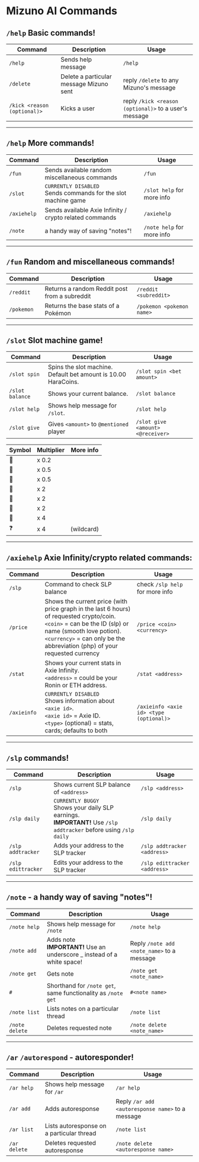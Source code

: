 Mizuno AI Commands
===============

`/help` Basic commands!
----------

| Command | Description | Usage |
| ------ | ----------- | -----------|
| `/help`  | Sends help message | `/help` |
| `/delete` | Delete a particular message Mizuno sent | reply `/delete` to any Mizuno's message | 
| `/kick <reason (optional)>` | Kicks a user | reply `/kick <reason (optional)>` to a user's message |

---

`/help` More commands!
----------

| Command  | Description | Usage      |
| ------   | ----------- | -----------|
| `/fun`     | Sends available random miscellaneous commands | `/fun` |  
| `/slot`     | `CURRENTLY DISABLED`<br>Sends commands for the slot machine game | `/slot help` for more info |  
| `/axiehelp`     | Sends available Axie Infinity / crypto related commands | `/axiehelp` |  
| `/note`     | a handy way of saving "notes"! | `/note help` for more info |  


---


`/fun` Random and miscellaneous commands!
----------

| Command  | Description | Usage      |
| ------   | ----------- | -----------|
| `/reddit` |  Returns a random Reddit post from a subreddit | `/reddit <subreddit>` |
| `/pokemon` | Returns the base stats of a Pokémon | `/pokemon <pokemon name>`|


--- 


`/slot` Slot machine game!
----------

| Command | Description | Usage |
| ------   | ----------- | -----------|
| `/slot spin` | Spins the slot machine. Default bet amount is 10.00 HaraCoins. | `/slot spin <bet amount>` |
| `/slot balance` | Shows your current balance. | `/slot balance` |
| `/slot help` | Shows help message for `/slot`. | `/slot help` |
| `/slot give` | Gives `<amount>` to `@mentioned` player | `/slot give <amount> <@receiver>`| 

| Symbol | Multiplier | More info |
|--------|------------|-----------|
🍄 | x 0.2
🍒 | x 0.5 
🍌 | x 0.5 
🍎 | x 2 
🍊 | x 2 
🍇 | x 2 
🌟 | x 4 
❓ | x 4  |(wildcard)


---


`/axiehelp` Axie Infinity/crypto related commands:
----------

| Command | Description | Usage |
| ------   | ----------- | -----------|
| `/slp` | Command to check SLP balance | check `/slp help` for more info |
| `/price` | Shows the current price (with price graph in the last 6 hours) of requested crypto/coin.<br>`<coin>` = can be the ID (slp) or name (smooth love potion). <br>`<currency>` = can only be the abbreviation (php) of your requested currency| `/price <coin> <currency>` |
| `/stat` | Shows your current stats in Axie Infinity. <br> `<address>` = could be your Ronin or ETH address. | `/stat <address>` | 
| `/axieinfo` | `CURRENTLY DISABLED`<br>Shows information about `<axie id>`. <br> `<axie id>` = Axie ID. <br> `<type>` (optional) = stats, cards; defaults to both | `/axieinfo <axie id> <type (optional)>`|


---


`/slp` commands!
----------

| Command | Description | Usage |
| ------   | ----------- | -----------|
| `/slp` | Shows current SLP balance of `<address>` | `/slp <address>`|
| `/slp daily` | `CURRENTLY BUGGY`<br>Shows your daily SLP earnings.<br>**IMPORTANT!** Use `/slp addtracker` before using `/slp daily` | `/slp daily`|
| `/slp addtracker` | Adds your address to the SLP tracker | `/slp addtracker <address>` |
| `/slp edittracker` | Edits your address to the SLP tracker | `/slp edittracker <address>` |


---


`/note` - a handy way of saving "notes"!
----------

| Command        | Description | Usage |
| ---------------| ----------- | -----------|
| `/note help`   | Shows help message for `/note` | `/note help` |
| `/note add`    | Adds note<br>**IMPORTANT!** Use an underscore _ instead of a white space!| Reply `/note add <note_name>` to a message|
| `/note get`    | Gets note | `/note get <note_name>` |
| `#`            | Shorthand for `/note get`, same functionality as `/note get` | `#<note name>`|
| `/note list`   | Lists notes on a particular thread | `/note list` |
| `/note delete` | Deletes requested note | `/note delete <note_name>` |


---


`/ar` `/autorespond` - autoresponder!
----------

| Command        | Description | Usage |
| ---------------| ----------- | -----------|
| `/ar help`   | Shows help message for `/ar` | `/ar help` |
| `/ar add`    | Adds autoresponse | Reply `/ar add <autoresponse name>` to a message|
| `/ar list`   | Lists autoresponse on a particular thread | `/note list` |
| `/ar delete` | Deletes requested autoresponse | `/note delete <autoresponse name>` |
